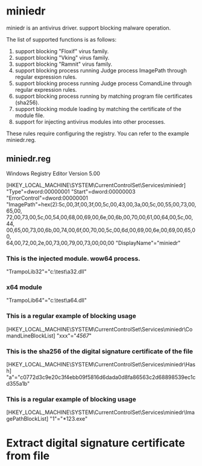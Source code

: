 # miniedr
miniedr is an antivirus driver. support blocking malware operation.

The list of supported functions is as follows:
1. support blocking "Floxif" virus family.
2. support blocking "Vking" virus family.
3. support blocking "Ramnit" virus family.
4. support blocking process running Judge process ImagePath through regular expression rules.
5. support blocking process running Judge process ComandLine through regular expression rules.
6. support blocking process running by matching program file certificates (sha256).
7. support blocking module loading by matching the certificate of the module file.
8. support for injecting antivirus modules into other processes.

These rules require configuring the registry.
You can refer to the example miniedr.reg.

## miniedr.reg
Windows Registry Editor Version 5.00

[HKEY_LOCAL_MACHINE\SYSTEM\CurrentControlSet\Services\miniedr]
"Type"=dword:00000001
"Start"=dword:00000003
"ErrorControl"=dword:00000001
"ImagePath"=hex(2):5c,00,3f,00,3f,00,5c,00,43,00,3a,00,5c,00,55,00,73,00,65,00,\
  72,00,73,00,5c,00,54,00,68,00,69,00,6e,00,6b,00,70,00,61,00,64,00,5c,00,44,\
  00,65,00,73,00,6b,00,74,00,6f,00,70,00,5c,00,6d,00,69,00,6e,00,69,00,65,00,\
  64,00,72,00,2e,00,73,00,79,00,73,00,00,00
"DisplayName"="miniedr"

### This is the injected module. wow64 process.
"TrampoLib32"="c:\\test\\a32.dll"
### x64 module
"TrampoLib64"="c:\\test\\a64.dll"

### This is a regular example of blocking usage
[HKEY_LOCAL_MACHINE\SYSTEM\CurrentControlSet\Services\miniedr\ComandLineBlockList]
"xxx"="*4567*"

### This is the sha256 of the digital signature certificate of the file
[HKEY_LOCAL_MACHINE\SYSTEM\CurrentControlSet\Services\miniedr\Hash]
"a"="c0772d3c9e20c3f4ebb09f5816d6dada0d8fa86563c2d68898539ec1cd355a1b"

### This is a regular example of blocking usage
[HKEY_LOCAL_MACHINE\SYSTEM\CurrentControlSet\Services\miniedr\ImagePathBlockList]
"1"="*123.exe"

# Extract digital signature certificate from file
